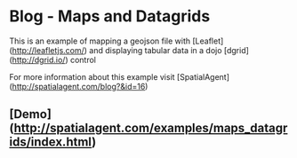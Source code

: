 # Blog - Maps and Datagrids

This is an example of mapping a geojson file with [Leaflet] (http://leafletjs.com/) and displaying tabular data in a dojo [dgrid] (http://dgrid.io/) control

For more information about this example visit [SpatialAgent] (http://spatialagent.com/blog?&id=16)

## [Demo] (http://spatialagent.com/examples/maps_datagrids/index.html)
